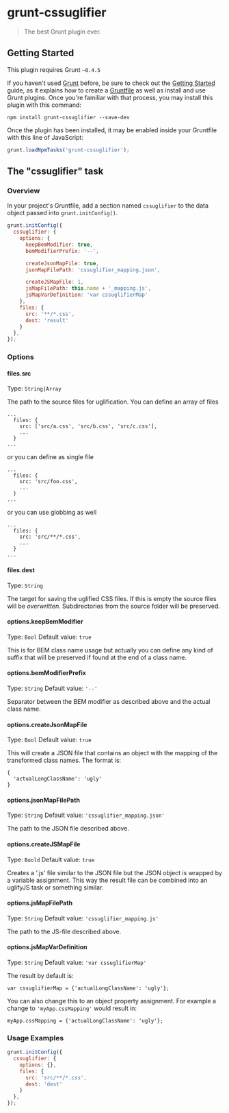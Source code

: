 # grunt-cssuglifier

> The best Grunt plugin ever.

## Getting Started
This plugin requires Grunt `~0.4.5`

If you haven't used [Grunt](http://gruntjs.com/) before, be sure to check out the [Getting Started](http://gruntjs.com/getting-started) guide, as it explains how to create a [Gruntfile](http://gruntjs.com/sample-gruntfile) as well as install and use Grunt plugins. Once you're familiar with that process, you may install this plugin with this command:

```shell
npm install grunt-cssuglifier --save-dev
```

Once the plugin has been installed, it may be enabled inside your Gruntfile with this line of JavaScript:

```js
grunt.loadNpmTasks('grunt-cssuglifier');
```

## The "cssuglifier" task

### Overview
In your project's Gruntfile, add a section named `cssuglifier` to the data object passed into `grunt.initConfig()`.

```js
grunt.initConfig({
  cssuglifier: {
    options: {
      keepBemModifier: true,
      bemModifierPrefix: '--',

      createJsonMapFile: true,
      jsonMapFilePath: 'cssuglifier_mapping.json',

      createJSMapFile: 1,
      jsMapFilePath: this.name + '_mapping.js',
      jsMapVarDefinition: 'var cssuglifierMap'
    },
    files: {
      src: '**/*.css',
      dest: 'result'
    }
  },
});
```

### Options

#### files.src
Type: `String|Array`

The path to the source files for uglification.
You can define an array of files

```
...
  files: {
    src: ['src/a.css', 'src/b.css', 'src/c.css'],
    ...
  }
...
```

or you can define as single file

```
...
  files: {
    src: 'src/foo.css',
    ...
  }
...
```

or you can use globbing as well

```
...
  files: {
    src: 'src/**/*.css',
    ...
  }
...
```

#### files.dest
Type: `String`

The target for saving the uglified CSS files.
If this is empty the source files will be *overwritten*.
Subdirectories from the source folder will be preserved.


#### options.keepBemModifier
Type: `Bool`
Default value: `true`

This is for BEM class name usage but actually you can define any kind of suffix that will be preserved if found at the end of a class name.

#### options.bemModifierPrefix
Type: `String`
Default value: `'--'`

Separator between the BEM modifier as described above and the actual class name.

#### options.createJsonMapFile
Type: `Bool`
Default value: `true`

This will create a JSON file that contains an object with the mapping of the transformed class names.
The format is:
```
{
  'actualLongClassName': 'ugly'
}
```

#### options.jsonMapFilePath
Type: `String`
Default value: `'cssuglifier_mapping.json'`

The path to the JSON file described above.

#### options.createJSMapFile
Type: `Boold`
Default value: `true`

Creates a '.js' file similar to the JSON file but the JSON object is wrapped by a variable assignment. This way the result file can be combined into an uglifyJS task or something similar.

#### options.jsMapFilePath
Type: `String`
Default value: `'cssuglifier_mapping.js'`

The path to the JS-file described above.

#### options.jsMapVarDefinition
Type: `String`
Default value: `'var cssuglifierMap'`

The result by default is:
```
var cssuglifierMap = {'actualLongClassName': 'ugly'};
```

You can also change this to an object property assignment.
For example a change to `'myApp.cssMapping'` would result in:
```
myApp.cssMapping = {'actualLongClassName': 'ugly'};
```

### Usage Examples


```js
grunt.initConfig({
  cssuglifier: {
    options: {},
    files: {
      src: 'src/**/*.css',
      dest: 'dest'
    }
  },
});
```

